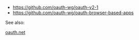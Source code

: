 
* <https://github.com/oauth-wg/oauth-v2-1>
* <https://github.com/oauth-wg/oauth-browser-based-apps>

See also:

[oauth.net](https://oauth.net)


